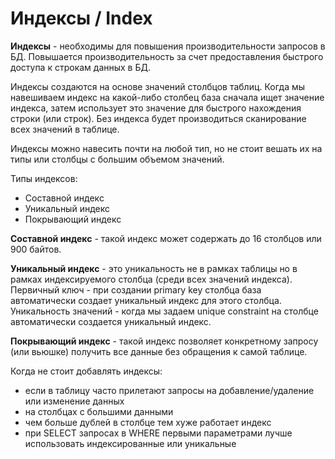 # Индексы / Index

**Индексы** - необходимы для повышения производительности запросов в БД. Повышается производительность за счет предоставления быстрого доступа к строкам данных в БД.

Индексы создаются на основе значений столбцов таблиц. Когда мы навешиваем индекс на какой-либо столбец база сначала ищет значение индекса, затем использует это значение для быстрого нахождения строки (или строк). Без индекса будет производиться сканирование всех значений в таблице.

Индексы можно навесить почти на любой тип, но не стоит вешать их на типы или столбцы с большим объемом значений.

Типы индексов:
- Составной индекс
- Уникальный индекс
- Покрывающий индекс

**Составной индекс** - такой индекс может содержать до 16 столбцов или 900 байтов.

**Уникальный  индекс** - это уникальность не в рамках таблицы но в рамках индексируемого столбца (среди всех значений индекса).
Первичный ключ - при создании primary key столбца база автоматически создает уникальный индекс для этого столбца.
Уникальность значений - когда мы задаем unique constraint на столбце автоматически создается уникальный индекс.

**Покрывающий индекс** - такой индекс позволяет конкретному запросу (или вьюшке) получить все данные без обращения к самой таблице.

Когда не стоит добавлять индексы:
- если в таблицу часто прилетают запросы на добавление/удаление или изменение данных
- на столбцах с большими данными
- чем больше дублей в столбце тем хуже работает индекс
- при SELECT запросах в WHERE первыми параметрами лучше использовать индексированные или уникальные